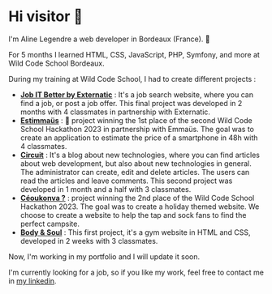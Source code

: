 # Hi visitor 👋

I'm Aline Legendre a web developer in Bordeaux (France). 🍷

For 5 months I learned HTML, CSS, JavaScript, PHP, Symfony, and more at Wild Code School Bordeaux.

During my training at Wild Code School, I had to create different projects :

  - [**Job IT Better by Externatic**](https://github.com/WildCodeSchool/2023-02-PHP-Bordeaux-Externatic) : It's a job search website, where you can find a job, or post a job offer. This final project was developed in 2 months with 4 classmates in partnership with Externatic.
  - [**Estimmaüs**](https://github.com/KevinDavoust/Hackathon2-PHP-estimmaus) : 👑 project winning the 1st place of the second Wild Code School Hackathon 2023 in partnership with Emmaüs. The goal was to create an application to estimate the price of a smartphone in 48h with 4 classmates.
  - [**Circuit**](https://github.com/WildCodeSchool/2023-02-PHP-Bordeaux-P2-RytaMitsublog) : It's a blog about new technologies, where you can find articles about web development, but also about new technologies in general. The administrator can create, edit and delete articles. The users can read the articles and leave comments. This second project was developed in 1 month and a half with 3 classmates. 
  - [**Céoukonva ?**](https://github.com/Urzaag/c-oukonva) : project winning the 2nd place of the Wild Code School Hackathon 2023. The goal was to create a holiday themed website. We choose to create a website to help the tap and sock fans to find the perfect campsite.
  - [**Body & Soul**](https://github.com/WildCodeSchool/2023-03-PHP-Bordeaux-P1-SalleDeSport) : This first project, it's a gym website in HTML and CSS, developed in 2 weeks with 3 classmates.

Now, I'm working in my portfolio and I will update it soon.

I'm currently looking for a job, so if you like my work, feel free to contact me in [my linkedin](https://www.linkedin.com/in/aline-legendre-aa8b1426a/).

<!--
**Aline33/Aline33** is a ✨ _special_ ✨ repository because its `README.md` (this file) appears on your GitHub profile.

Here are some ideas to get you started:

- 🔭 I’m currently working on ...
- 🌱 I’m currently learning ...
- 👯 I’m looking to collaborate on ...
- 🤔 I’m looking for help with ...
- 💬 Ask me about ...
- 📫 How to reach me: ...
- 😄 Pronouns: ...
- ⚡ Fun fact: ...
-->
